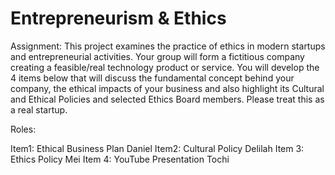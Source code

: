 # Entrepreneurism & Ethics

Assignment: This project examines the practice of ethics in modern startups and entrepreneurial activities. Your group will form a fictitious company creating a feasible/real technology product or service. You will develop the 4 items below that will discuss the fundamental concept behind your company, the ethical impacts of your business and also highlight its Cultural and Ethical Policies and selected Ethics Board members. Please treat this as a real startup.

Roles:

Item1: Ethical Business Plan  Daniel
Item2: Cultural Policy        Delilah
Item 3: Ethics Policy         Mei 
Item 4: YouTube Presentation  Tochi 
